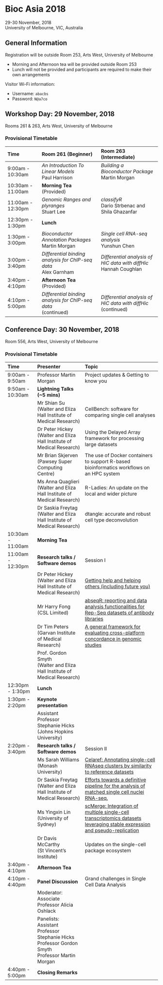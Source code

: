 # Bioc Asia 2018

29-30 November, 2018  
University of Melbourne, VIC, Australia  

## General Information

Registration will be outside Room 253, Arts West, University of Melbourne

- Morning and Afternoon tea will be provided outside Room 253
- Lunch will not be provided and participants are required to make their own arrangements

Visitor Wi-Fi information:

- Username: `abacbs`
- Password: `N@a7co`

## Workshop Day: 29 November, 2018

Rooms 261 & 263, Arts West, University of Melbourne

### Provisional Timetable

| Time | Room 261 (Beginner) | Room 263 (Intermediate) |
|:--------------- |:----------------------------- |:----------------------------- |
| 9:00am - 10:30am | *An Introduction To Linear Models* <br> Paul Harrison | *Building a Bioconductor Package* <br> Martin Morgan |
| 10:30am - 11:00am | **Morning Tea** <br> (Provided) |
| 11:00am - 12:30pm | *Genomic Ranges and plyranges* <br> Stuart Lee |*classifyR* <br> Dario Strbenac and Shila Ghazanfar |
| 12:30pm - 1:30pm | **Lunch**  | |
| 1:30pm - 3:00pm | *Bioconductor Annotation Packages* <br> Martin Morgan | *Single cell RNA-seq analysis* <br> Yunshun Chen |
| 3:00pm - 3:40pm | *Differential binding analysis for ChIP-seq data* <br> Alex Garnham | *Differential analysis of HiC data with diffHic* <br> Hannah Coughlan |
| 3:40pm - 4:10pm | **Afternoon Tea** <br> (Provided) | |
| 4:10pm - 5:00pm | *Differential binding analysis for ChIP-seq data* <br> (continued) | *Differential analysis of HiC data with diffHic* <br> (continued) |


## Conference Day: 30 November, 2018

Room 556, Arts West, University of Melbourne

### Provisional Timetable

| Time | Presenter | Topic |
|:-------------- |:------------------------------- |:------------------------------------- |
| 9:00am - 9:50am | Professor Martin Morgan  | Project updates & Getting to know you |
| 9:50am - 10:30am | **Lightning Talks (~5 mins)** | |
|              | Mr Shian Su <br> (Walter and Eliza Hall Institute of Medical Research) | CellBench: software for comparing single cell analyses |
|              | Dr Peter Hickey <br> (Walter and Eliza Hall Institute of Medical Research) | Using the Delayed Array framework for processing large datasets |
|              | Mr Brian Skjerven <br> (Pawsey Super Computing Centre) | The use of Docker containers to support R-based bioinformatics workflows on an HPC system |
|              | Ms Anna Quaglieri <br> (Walter and Eliza Hall Institute of Medical Research) | R-Ladies: An update on the local and wider picture |
|              | Dr Saskia Freytag <br> (Walter and Eliza Hall Institute of Medical Research) | dtangle: accurate and robust cell type deconvolution |
| 10:30am - 11:00am | **Morning Tea** | |
| 11:00am - 12:30pm | **Research talks / Software demos**  | Session I |
|            | Dr Peter Hickey <br> (Walter and Eliza Hall Institute of Medical Research) | [Getting help and helping others (including future you)](abstracts/hickey.html) |
|            | Mr Harry Fong (CSL Limited) | [abseqR: reporting and data analysis functionalities for Rep-Seq datasets of antibody libraries](abstracts/fong.html) |
|           | Dr Tim Peters <br> (Garvan Institute of Medical Research) | [A general framework for evaluating cross-platform concordance in genomic studies](abstracts/peters.html) |
|           | Prof. Gordon Smyth <br> (Walter and Eliza Hall Institute of Medical Research) | |
| 12:30pm - 1:30pm | **Lunch** | |
| 1:30pm - 2:20pm | **Keynote presentation** | |
|          | Assistant Professor Stephanie Hicks <br> (Johns Hopkins University) | |
| 2:20pm - 3:40pm | **Research talks / Software demos** | Session II | 
|          | Ms Sarah Williams <br> (Monash University) | [Celaref: Annotating single-cell RNAseq clusters by similarity to reference datasets](abstracts/williams.html) |
|          | Dr Saskia Freytag <br> (Walter and Eliza Hall Institute of Medical Research) |  [Efforts towards a definitive pipeline for the analysis of matched single cell nuclei RNA-seq.](abstracts/freytag.html) |
|          | Ms Yingxin Lin <br> (University of Sydney) | [scMerge: Integration of multiple single-cell transcriptomics datasets leveraging stable expression and pseudo-replication](abstracts/lin.html) |
|          | Dr Davis McCarthy <br> (St Vincent’s Institute) | Updates on the single-cell package ecosystem |
| 3:40pm - 4:10pm | **Afternoon Tea** | |
| 4:10pm - 4:40pm |**Panel Discussion** | Grand challenges in Single Cell Data Analysis |
|           | Moderator: <br> Associate Professor Alicia Oshlack | |
|           | Panelists: <br> Assistant Professor Stephanie Hicks <br> Professor Gordon Smyth <br> Professor Martin Morgan | |
| 4:40pm - 5:00pm | **Closing Remarks** | |

